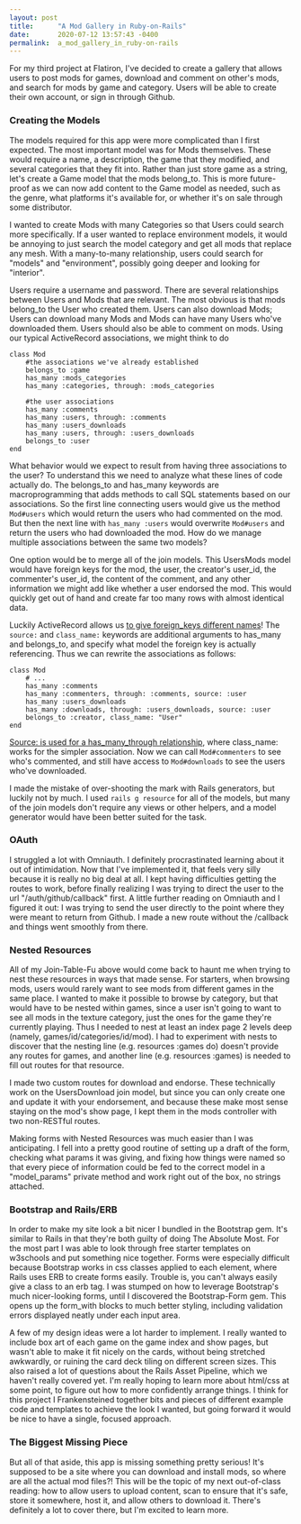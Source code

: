 ```yaml
---
layout: post
title:      "A Mod Gallery in Ruby-on-Rails"
date:       2020-07-12 13:57:43 -0400
permalink:  a_mod_gallery_in_ruby-on-rails
---
```



For my third project at Flatiron, I've decided to create a gallery that allows users to post mods for games, download and comment on other's mods, and search for mods by game and category. Users will be able to create their own account, or sign in through Github.

### Creating the Models
The models required for this app were more complicated than I first expected. The most important model was for Mods themselves. These would require a name, a description, the game that they modified, and several categories that they fit into. Rather than just store game as a string, let's create a Game model that the mods belong_to. This is more future-proof as we can now add content to the Game model as needed, such as the genre, what platforms it's available for, or whether it's on sale through some distributor.

I wanted to create Mods with many Categories so that Users could search more specifically. If a user wanted to replace environment models, it would be annoying to just search the model category and get all mods that replace any mesh. With a many-to-many relationship, users could search for "models" and "environment", possibly going deeper and looking for "interior".

Users require a username and password. There are several relationships between Users and Mods that are relevant. The most obvious is that mods belong_to the User who created them. Users can also download Mods; Users can download many Mods and Mods can have many Users who've downloaded them. Users should also be able to comment on mods. Using our typical ActiveRecord associations, we might think to do 
```
class Mod
    #the associations we've already established
    belongs_to :game
    has_many :mods_categories
    has_many :categories, through: :mods_categories
		
    #the user associations
    has_many :comments
    has_many :users, through: :comments
    has_many :users_downloads
    has_many :users, through: :users_downloads
    belongs_to :user
end
```
What behavior would we expect to result from having three associations to the user? To understand this we need to analyze what these lines of code actually do. The belongs_to and has_many keywords are macroprogramming that adds methods to call SQL statements based on our associations. So the first line connecting users would give us the method ```Mod#users``` which would return the users who had commented on the mod. But then the next line with ```has_many :users``` would overwrite ```Mod#users``` and return the users who had downloaded the mod. How do we manage multiple associations between the same two models?

One option would be to merge all of the join models. This UsersMods model would have foreign keys for the mod, the user, the creator's user_id, the commenter's user_id, the content of the comment, and any other information we might add like whether a user endorsed the mod. This would quickly get out of hand and create far too many rows with almost identical data.

Luckily ActiveRecord allows us [to give foreign_keys different names](https://stackoverflow.com/questions/13694654/specifying-column-name-in-a-references-migration)! The ```source:``` and ```class_name:``` keywords are additional arguments to has_many and belongs_to, and specify what model the foreign key is actually referencing. Thus we can rewrite the associations as follows:
```
class Mod
    # ...
    has_many :comments
    has_many :commenters, through: :comments, source: :user
    has_many :users_downloads
    has_many :downloads, through: :users_downloads, source: :user
    belongs_to :creator, class_name: "User"
end
```
[Source: is used for a has_many_through relationship](https://stackoverflow.com/questions/13611265/rails-difference-between-source-and-class-name-in-models#:~:text=%3Asource%20is%20used%20,has_many%20in%20the%20API%20here.), where class_name: works for the simpler association. Now we can call ```Mod#commenters``` to see who's commented, and still have access to ```Mod#downloads``` to see the users who've downloaded.

I made the mistake of over-shooting the mark with Rails generators, but luckily not by much. I used ```rails g resource``` for all of the models, but many of the join models don't require any views or other helpers, and a model generator would have been better suited for the task. 

### OAuth

I struggled a lot with Omniauth. I definitely procrastinated learning about it out of intimidation. Now that I've implemented it, that feels very silly because it is really no big deal at all. I kept having difficulties getting the routes to work, before finally realizing I was trying to direct the user to the url "/auth/github/callback" first. A little further reading on Omniauth and I figured it out: I was trying to send the user directly to the point where they were meant to return from Github. I made a new route without the /callback and things went smoothly from there.

### Nested Resources

All of my Join-Table-Fu above would come back to haunt me when trying to nest these resources in ways that made sense. For starters, when browsing mods, users would rarely want to see mods from different games in the same place. I wanted to make it possible to browse by category, but that would have to be nested within games, since a user isn't going to want to see all mods in the texture category, just the ones for the game they're currently playing. Thus I needed to nest at least an index page 2 levels deep (namely, games/id/categories/id/mod). I had to experiment with nests to discover that the nesting line (e.g. resources :games do) doesn't provide any routes for games, and another line (e.g. resources :games) is needed to fill out routes for that resource. 

I made two custom routes for download and endorse. These technically work on the UsersDownload join model, but since you can only create one and update it with your endorsement, and because these make most sense staying on the mod's show page, I kept them in the mods controller with two non-RESTful routes.

Making forms with Nested Resources was much easier than I was anticipating. I fell into a pretty good routine of setting up a draft of the form, checking what params it was giving, and fixing how things were named so that every piece of information could be fed to the correct model in a "model_params" private method and work right out of the box, no strings attached.

### Bootstrap and Rails/ERB

In order to make my site look a bit nicer I bundled in the Bootstrap gem. It's similar to Rails in that they're both guilty of doing The Absolute Most. For the most part I was able to look through free starter templates on w3schools and put something nice together. Forms were especially difficult because Bootstrap works in css classes applied to each element, where Rails uses ERB to create forms easily. Trouble is, you can't always easily give a class to an erb tag. I was stumped on how to leverage Bootstrap's much nicer-looking forms, until I discovered the Bootstrap-Form gem. This opens up the form_with blocks to much better styling, including validation errors displayed neatly under each input area. 

A few of my design ideas were a lot harder to implement. I really wanted to include box art of each game on the game index and show pages, but wasn't able to make it fit nicely on the cards, without being stretched awkwardly, or ruining the card deck tiling on different screen sizes. This also raised a lot of questions about the Rails Asset Pipeline, which we haven't really covered yet. I'm really hoping to learn more about html/css at some point, to figure out how to more confidently arrange things. I think for this project I Frankensteined together bits and pieces of different example code and templates to achieve the look I wanted, but going forward it would be nice to have a single, focused approach.

### The Biggest Missing Piece

But all of that aside, this app is missing something pretty serious! It's supposed to be a site where you can download and install mods, so where are all the actual mod files?! This will be the topic of my next out-of-class reading: how to allow users to upload content, scan to ensure that it's safe, store it somewhere, host it, and allow others to download it. There's definitely a lot to cover there, but I'm excited to learn more.

